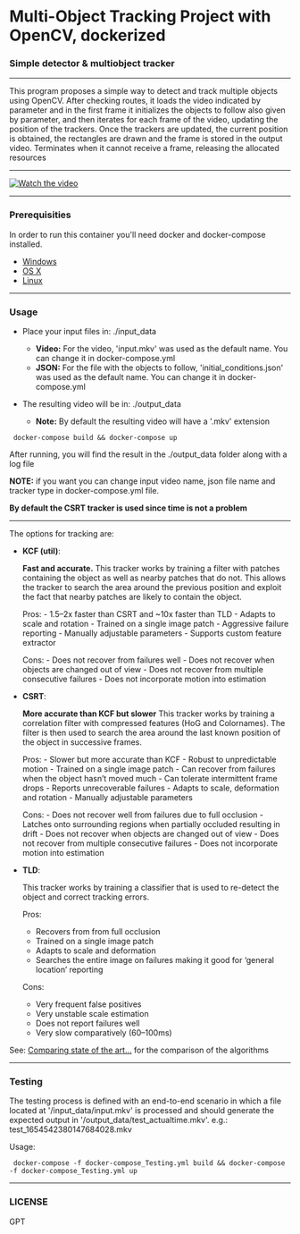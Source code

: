# Multi-Object Tracking Project with OpenCV, dockerized
### Simple detector & multiobject tracker
***
This program proposes a simple way to detect and track multiple objects using OpenCV.
After checking routes, it loads the video indicated by parameter and in the first frame it initializes the objects to 
follow also given by parameter, and then iterates for each frame of the video, updating the position of the trackers.
Once the trackers are updated, the current position is obtained, the rectangles are drawn and the frame is stored in the
output video. 
Terminates when it cannot receive a frame, releasing the allocated resources

***

[![Watch the video](https://img.youtube.com/vi/uoxC7VEnVZY/maxresdefault.jpg)](https://www.youtube.com/watch?v=uoxC7VEnVZY)

***
### Prerequisities

In order to run this container you'll need docker and docker-compose installed.

* [Windows](https://docs.docker.com/windows/started)
* [OS X](https://docs.docker.com/mac/started/)
* [Linux](https://docs.docker.com/linux/started/)

***

### Usage
* Place your input files in: ./input_data
  * **Video:** For the video, 'input.mkv' was used as the default name. You can change it in docker-compose.yml
  * **JSON:** For the file with the objects to follow, 'initial_conditions.json' was used as the default name. You can change it in docker-compose.yml
  
* The resulting video will be in: ./output_data
  * **Note:** By default the resulting video will have a '.mkv' extension 

```shell
 docker-compose build && docker-compose up
```
After running, you will find the result in the ./output_data folder along with a log file

**NOTE:** if you want you can change input video name, json file name and tracker type in docker-compose.yml file. 

**By default the CSRT tracker is used since time is not a problem**

***

The options for tracking are:
* **KCF (util)**: 

     **Fast and accurate.**
     This tracker works by training a filter with patches containing the object as well as nearby patches that do not. This allows the tracker to search the area around the previous position and exploit the fact that nearby patches are likely to contain the object.
  

    Pros:
      - 1.5–2x faster than CSRT and ~10x faster than TLD
      - Adapts to scale and rotation
      - Trained on a single image patch
      - Aggressive failure reporting
      - Manually adjustable parameters
      - Supports custom feature extractor

    Cons:
      - Does not recover from failures well
      - Does not recover when objects are changed out of view
      - Does not recover from multiple consecutive failures
      - Does not incorporate motion into estimation


* **CSRT**: 

    **More accurate than KCF but slower**
    This tracker works by training a correlation filter with compressed features (HoG and Colornames). The filter is then used to search the area around the last known position of the object in successive frames.
  

    Pros:
      - Slower but more accurate than KCF
      - Robust to unpredictable motion
      - Trained on a single image patch
      - Can recover from failures when the object hasn’t moved much
      - Can tolerate intermittent frame drops
      - Reports unrecoverable failures
      - Adapts to scale, deformation and rotation
      - Manually adjustable parameters

    Cons:
      - Does not recover well from failures due to full occlusion
      - Latches onto surrounding regions when partially occluded resulting in drift
      - Does not recover when objects are changed out of view
      - Does not recover from multiple consecutive failures
      - Does not incorporate motion into estimation


* **TLD**: 

    This tracker works by training a classifier that is used to re-detect the object and correct tracking errors.
  

    Pros:
    - Recovers from from full occlusion
    - Trained on a single image patch
    - Adapts to scale and deformation
    - Searches the entire image on failures making it good for ‘general location’ reporting

    Cons:
    - Very frequent false positives
    - Very unstable scale estimation
    - Does not report failures well
    - Very slow comparatively (60–100ms)

See: [Comparing state of the art...](https://medium.com/teleidoscope/comparing-state-of-the-art-region-of-interest-trackers-906ba420e80d) for the comparison of the algorithms
***
### Testing
The testing process is defined with an end-to-end scenario in which a file located at '/input_data/input.mkv' is processed and should generate the expected output in '/output_data/test_actualtime.mkv'. e.g.: test_1654542380147684028.mkv

Usage:
```shell
 docker-compose -f docker-compose_Testing.yml build && docker-compose -f docker-compose_Testing.yml up
```
***
### LICENSE
 GPT